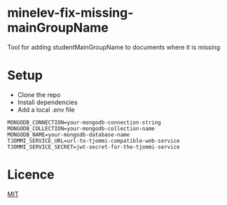 # minelev-fix-missing-mainGroupName

Tool for adding studentMainGroupName to documents where it is missing

# Setup

- Clone the repo
- Install dependencies
- Add a local .env file

```
MONGODB_CONNECTION=your-mongodb-connection-string
MONGODB_COLLECTION=your-mongodb-collection-name
MONGODB_NAME=your-mongodb-database-name
TJOMMI_SERVICE_URL=url-to-tjommi-compatible-web-service
TJOMMI_SERVICE_SECRET=jwt-secret-for-the-tjommi-service
```

# Licence

[MIT](LICENSE)
